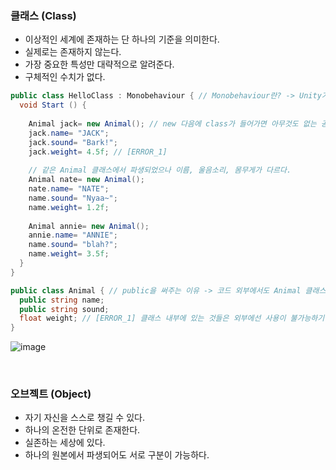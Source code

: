 ### 클래스 (Class)
- 이상적인 세계에 존재하는 단 하나의 기준을 의미한다.
- 실제로는 존재하지 않는다.
- 가장 중요한 특성만 대략적으로 알려준다.
- 구체적인 수치가 없다.

```C#
public class HelloClass : Monobehaviour { // Monobehaviour란? -> Unity가 가지고 있는 기초적인 기능을 미리 만들어 제공해주는 Class이다.
  void Start () {
    
    Animal jack= new Animal(); // new 다음에 class가 들어가면 아무것도 없는 공간에 Animal을 배치하라는 의미이다 -> Animal을 jack에게 넘겨라.
    jack.name= "JACK";
    jack.sound= "Bark!";
    jack.weight= 4.5f; // [ERROR_1]
    
    // 같은 Animal 클래스에서 파생되었으나 이름, 울음소리, 몸무게가 다르다.
    Animal nate= new Animal(); 
    nate.name= "NATE";
    name.sound= "Nyaa~";
    name.weight= 1.2f;
    
    Animal annie= new Animal(); 
    annie.name= "ANNIE";
    name.sound= "blah?";
    name.weight= 3.5f;
  }
}

public class Animal { // public을 써주는 이유 -> 코드 외부에서도 Animal 클래스를 확인할 수 있다.
  public string name;
  public string sound;
  float weight; // [ERROR_1] 클래스 내부에 있는 것들은 외부에선 사용이 불가능하기 때문에 변수 앞에 public을 사용해야한다.
}
```
![image](https://user-images.githubusercontent.com/79950504/178264745-dd1114c6-d001-4aec-b0eb-40c1af225f08.png)

<br>



### 오브젝트 (Object)
- 자기 자신을 스스로 챙길 수 있다.
- 하나의 온전한 단위로 존재한다.
- 실존하는 세상에 있다.
- 하나의 원본에서 파생되어도 서로 구분이 가능하다.


